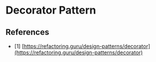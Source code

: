 ﻿# Decorator Pattern

## References
- [1] [https://refactoring.guru/design-patterns/decorator](https://refactoring.guru/design-patterns/decorator)